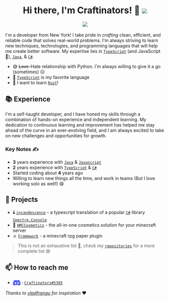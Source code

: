 <h1 align="center"> Hi there, I'm Craftinators! 👋 <img src="https://komarev.com/ghpvc/?username=Craftinators&style=for-the-badge&color=427b58&label=Views" /></h1> 

<p align="center">
  <img src="http://github-readme-streak-stats.herokuapp.com?user=Craftinators&theme=gruvbox-light&border_radius=10" />
</p>

I'm a developer from New York! I take pride in *crafting* clean, efficient, and reliable code that solves real-world problems. I'm always striving to learn new techniques, technologies, and programming languages that will help me create better software. My expertise lies in [`TypeScript`](https://www.typescriptlang.org/) (and JavaScript 👀), [`Java`](https://www.java.com/en/download/help/whatis_java.html), & [`C#`](https://learn.microsoft.com/en-us/dotnet/csharp/).
- 😅 ~~Love~~-Hate relationship with Python. I'm always willing to give it a go (sometimes) ☹️
- 💙 [`TypeScript`](https://www.typescriptlang.org/) is my favorite language
- 🌱 I want to learn [`Rust`](https://www.rust-lang.org/)! 

## 📚 Experience
I'm a self-taught developer, and I have honed my skills through a combination of hands-on experience and independent learning. My dedication to continuous learning and improvement has helped me stay ahead of the curve in an ever-evolving field, and I am always excited to take on new challenges and opportunities for growth.

### Key Notes ✍️
- **3** years experience with [`Java`](https://www.java.com/en/download/help/whatis_java.html) & [`Javascript`](https://www.javascript.com/)
- **2** years experience with [`TypeScript`](https://www.typescriptlang.org/) & [`C#`](https://learn.microsoft.com/en-us/dotnet/csharp/)
- Started coding about **4** years ago
- Willing to learn new things all the time, and work in teams (But I love working solo as well!) 😄

## 🔭 Projects
- 🕯️ [`incandescence`](https://github.com/Craftinators/incandescence) - a typescript translation of a popular [`C#`](https://learn.microsoft.com/en-us/dotnet/csharp/) library [`Spectre.Console`](https://github.com/spectreconsole/spectre.console)
- 🌈 [`HMCCosmetics`](https://github.com/HibiscusMC/HMCCosmetics) - the all-in-one cosmetics solution for your minecraft server
- ⚔️ [`Framework`](https://github.com/Craftinators/Framework) - a minecraft rpg paper plugin
> This is not an exhaustive list 👀, check my [`repositories`](https://github.com/Craftinators?tab=repositories) for a more complete list 😄

## 📫 How to reach me
- <img src="https://raw.githubusercontent.com/Craftinators/Craftinators/main/logo-discord.png" align="center">  : [`Craftinators#5395`](https://discord.com/users/574751064633638936) 

*Thanks to [vladfrangu](https://github.com/vladfrangu) for inspiration* ❤️

